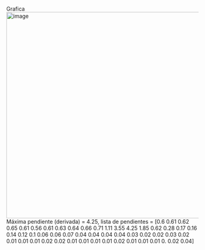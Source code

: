 Grafica
<img width="630" height="540" alt="image" src="https://github.com/user-attachments/assets/bb4cef75-e52b-4f1e-a9e2-c0930f5e6efb" />
Máxima pendiente (derivada) = 4.25, lista de pendientes = [0.6  0.61 0.62 0.65 0.61 0.56 0.61 0.63 0.64 0.66 0.71 1.11 3.55 4.25
 1.85 0.62 0.28 0.17 0.16 0.14 0.12 0.1  0.06 0.06 0.07 0.04 0.04 0.04
 0.04 0.03 0.02 0.02 0.03 0.02 0.01 0.01 0.01 0.02 0.02 0.01 0.01 0.01
 0.01 0.02 0.01 0.01 0.01 0.   0.02 0.04]
